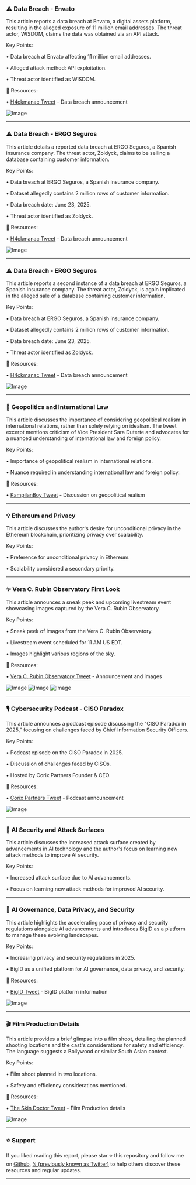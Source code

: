 ### ⚠️ Data Breach - Envato

This article reports a data breach at Envato, a digital assets platform, resulting in the alleged exposure of 11 million email addresses.  The threat actor, WISDOM, claims the data was obtained via an API attack.

Key Points:

• Data breach at Envato affecting 11 million email addresses.

• Alleged attack method: API exploitation.

• Threat actor identified as WISDOM.


🔗 Resources:

• [H4ckmanac Tweet](https://x.com/H4ckmanac/status/1937116970526052700) - Data breach announcement

![Image](https://pbs.twimg.com/media/GuIFm77WYAAJz4i?format=jpg&name=small)


---
### ⚠️ Data Breach - ERGO Seguros

This article details a reported data breach at ERGO Seguros, a Spanish insurance company.  The threat actor, Zoldyck, claims to be selling a database containing customer information.

Key Points:

• Data breach at ERGO Seguros, a Spanish insurance company.

• Dataset allegedly contains 2 million rows of customer information.

• Data breach date: June 23, 2025.

• Threat actor identified as Zoldyck.


🔗 Resources:

• [H4ckmanac Tweet](https://x.com/H4ckmanac/status/1937115348181880981) - Data breach announcement

![Image](https://pbs.twimg.com/media/GuIEIjYXYAA6jcm?format=jpg&name=small)


---
### ⚠️ Data Breach - ERGO Seguros

This article reports a second instance of a data breach at ERGO Seguros, a Spanish insurance company. The threat actor, Zoldyck, is again implicated in the alleged sale of a database containing customer information.

Key Points:

• Data breach at ERGO Seguros, a Spanish insurance company.

• Dataset allegedly contains 2 million rows of customer information.

• Data breach date: June 23, 2025.

• Threat actor identified as Zoldyck.


🔗 Resources:

• [H4ckmanac Tweet](https://x.com/H4ckmanac/status/1937114682734629208) - Data breach announcement

![Image](https://pbs.twimg.com/media/GuIEIjYXYAA6jcm?format=jpg&name=small)


---
### 🤔 Geopolitics and International Law

This article discusses the importance of considering geopolitical realism in international relations, rather than solely relying on idealism.  The tweet excerpt mentions criticism of Vice President Sara Duterte and advocates for a nuanced understanding of international law and foreign policy.

Key Points:

• Importance of geopolitical realism in international relations.

• Nuance required in understanding international law and foreign policy.


🔗 Resources:

• [KampilanBoy Tweet](https://x.com/KampilanBoy/status/1937083699910361155) - Discussion on geopolitical realism


---
### 💡 Ethereum and Privacy

This article discusses the author's desire for unconditional privacy in the Ethereum blockchain, prioritizing privacy over scalability.


Key Points:

• Preference for unconditional privacy in Ethereum.

• Scalability considered a secondary priority.


---
### ✨ Vera C. Rubin Observatory First Look

This article announces a sneak peek and upcoming livestream event showcasing images captured by the Vera C. Rubin Observatory.


Key Points:

• Sneak peek of images from the Vera C. Rubin Observatory.

• Livestream event scheduled for 11 AM US EDT.

• Images highlight various regions of the sky.


🔗 Resources:

• [Vera C. Rubin Observatory Tweet](https://x.com/VRubinObs/status/1936998162704609469) - Announcement and images

![Image](https://pbs.twimg.com/media/GuGZj7sWcAAAYEO?format=jpg&name=small)
![Image](https://pbs.twimg.com/media/GuGZj7vW8AA21xu?format=jpg&name=360x360)
![Image](https://pbs.twimg.com/media/GuGZj61XEAAniZh?format=jpg&name=360x360)



---
### 🎙️ Cybersecurity Podcast - CISO Paradox

This article announces a podcast episode discussing the "CISO Paradox in 2025," focusing on challenges faced by Chief Information Security Officers.


Key Points:

• Podcast episode on the CISO Paradox in 2025.

• Discussion of challenges faced by CISOs.

• Hosted by Corix Partners Founder & CEO.


🔗 Resources:

• [Corix Partners Tweet](https://x.com/corixpartners/status/1937074433090293876) - Podcast announcement

![Image](https://pbs.twimg.com/media/GuHe7owW4AAVf57?format=jpg&name=small)


---
### 🤖 AI Security and Attack Surfaces

This article discusses the increased attack surface created by advancements in AI technology and the author's focus on learning new attack methods to improve AI security.


Key Points:

• Increased attack surface due to AI advancements.

• Focus on learning new attack methods for improved AI security.


---
### 🤖 AI Governance, Data Privacy, and Security

This article highlights the accelerating pace of privacy and security regulations alongside AI advancements and introduces BigID as a platform to manage these evolving landscapes.


Key Points:

• Increasing privacy and security regulations in 2025.

• BigID as a unified platform for AI governance, data privacy, and security.


🔗 Resources:

• [BigID Tweet](https://x.com/bigidsecure/status/1937073232747675972) - BigID platform information

![Image](https://pbs.twimg.com/media/GuHd0r_WQAASWZq?format=jpg&name=small)


---
### 🎬 Film Production Details

This article provides a brief glimpse into a film shoot, detailing the planned shooting locations and the cast's considerations for safety and efficiency. The language suggests a Bollywood or similar South Asian context.

Key Points:

• Film shoot planned in two locations.

• Safety and efficiency considerations mentioned.


🔗 Resources:

• [The Skin Doctor Tweet](https://x.com/theskindoctor13/status/1937018393032630554) - Film Production details

![Image](https://pbs.twimg.com/ext_tw_video_thumb/1937018262669099008/pu/img/sNPFia9m6eEwmSlr.jpg)


---

### ⭐️ Support

If you liked reading this report, please star ⭐️ this repository and follow me on [Github](https://github.com/Drix10), [𝕏 (previously known as Twitter)](https://x.com/DRIX_10_) to help others discover these resources and regular updates.

---
